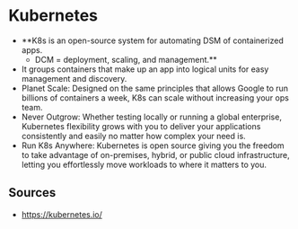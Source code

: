 # Kubernetes

- **K8s is an open-source system for automating DSM of containerized apps.
  - DCM = deployment, scaling, and management.**
- It groups containers that make up an app into logical units for easy management and discovery.
- Planet Scale: Designed on the same principles that allows Google to run billions of containers a week,
  K8s can scale without increasing your ops team.
- Never Outgrow: Whether testing locally or running a global enterprise, Kubernetes flexibility grows with you to
deliver your applications consistently and easily no matter how complex your need is.
- Run K8s Anywhere: Kubernetes is open source giving you the freedom to take advantage of on-premises, hybrid,
or public cloud infrastructure, letting you effortlessly move workloads to where it matters to you.

## Sources

- https://kubernetes.io/
